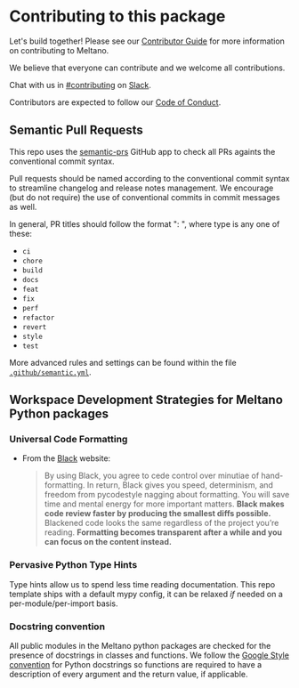 # Contributing to this package

Let's build together! Please see our [Contributor Guide](https://docs.meltano.com/contribute/)
for more information on contributing to Meltano.

We believe that everyone can contribute and we welcome all contributions.

Chat with us in [#contributing](https://meltano.slack.com/archives/C013Z450LCD) on [Slack](https://meltano.com/slack).

Contributors are expected to follow our [Code of Conduct](https://docs.meltano.com/contribute/#code-of-conduct).

## Semantic Pull Requests

This repo uses the [semantic-prs](https://github.com/Ezard/semantic-prs) GitHub app to check all PRs againts the conventional commit syntax.

Pull requests should be named according to the conventional commit syntax to streamline changelog and release notes management. We encourage (but do not require) the use of conventional commits in commit messages as well.

In general, PR titles should follow the format "<type>: <desc>", where type is any one of these:

- `ci`
- `chore`
- `build`
- `docs`
- `feat`
- `fix`
- `perf`
- `refactor`
- `revert`
- `style`
- `test`

More advanced rules and settings can be found within the file [`.github/semantic.yml`](https://github.com/meltano/basic-python-template/blob/main/.github/semantic.yml).

## Workspace Development Strategies for Meltano Python packages

### Universal Code Formatting

- From the [Black](https://black.readthedocs.io) website:
    > By using Black, you agree to cede control over minutiae of hand-formatting. In return, Black gives you speed, determinism, and freedom from pycodestyle nagging about formatting. You will save time and mental energy for more important matters. **Black makes code review faster by producing the smallest diffs possible.** Blackened code looks the same regardless of the project you’re reading. **Formatting becomes transparent after a while and you can focus on the content instead.**

### Pervasive Python Type Hints

Type hints allow us to spend less time reading documentation. This repo template ships with a default mypy config, it can be relaxed *if* needed on a per-module/per-import basis.

### Docstring convention

All public modules in the Meltano python packages are checked for the presence of docstrings in classes and functions. We follow the [Google Style convention](https://www.sphinx-doc.org/en/master/usage/extensions/example_google.html) for Python docstrings so functions are required to have a description of every argument and the return value, if applicable.
